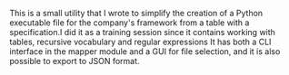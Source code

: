 This is a small utility that I wrote to simplify the creation of a Python executable file for the company's framework from a table with a specification.I did it as a training session since it contains working with tables, recursive vocabulary and regular expressions
It has both a CLI interface in the mapper module and a GUI for file selection, and it is also possible to export to JSON format.

